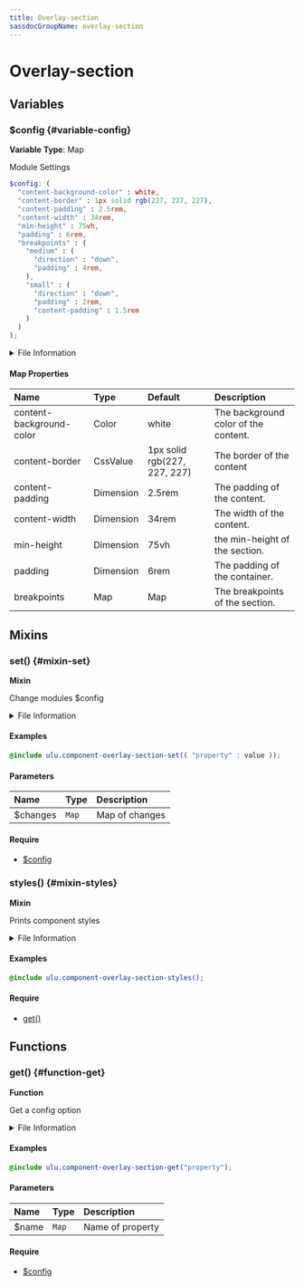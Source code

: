 ```yaml
---
title: Overlay-section
sassdocGroupName: overlay-section
---
```



# Overlay-section

<div class="type-large">



</div>



## Variables




<div class="sassdoc-item-header">

###  $config {#variable-config}

  <div class="sassdoc-item-header__labels">
    <span class="tag tag--primary"><strong>Variable</strong></span> <span class="tag"><strong>Type</strong>: Map</span>
  </div>

</div>

  

Module Settings
    
    

``` scss
$config: (
  "content-background-color" : white,
  "content-border" : 1px solid rgb(227, 227, 227),
  "content-padding" : 2.5rem,
  "content-width" : 34rem,
  "min-height" : 75vh,
  "padding" : 6rem,
  "breakpoints" : (
    "medium" : (
      "direction" : "down",
      "padding" : 4rem,
    ),
    "small" : (
      "direction" : "down",
      "padding" : 2rem,
      "content-padding" : 1.5rem
    )
  )
);
```
  


<details>
  <summary>File Information</summary>
  
- **File:** _overlay-section.scss
- **Group:** overlay-section
- **Type:** variable
- **Lines (comments):** 13-21
- **Lines (code):** 23-41

</details>

    

#### Map Properties


|Name|Type|Default|Description|
|:--|:--|:--|:--|
|content-background-color|Color|white|The background color of the content.|
|content-border|CssValue|1px solid rgb(227, 227, 227)|The border of the content|
|content-padding|Dimension|2.5rem|The padding of the content.|
|content-width|Dimension|34rem|The width of the content.|
|min-height|Dimension|75vh|the min-height of the section.|
|padding|Dimension|6rem|The padding of the container.|
|breakpoints|Map|Map|The breakpoints of the section.|

    
  

## Mixins




<div class="sassdoc-item-header">

###  set() {#mixin-set}

  <div class="sassdoc-item-header__labels">
    <span class="tag tag--primary"><strong>Mixin</strong></span>
  </div>

</div>

  

Change modules $config
    
    


<details>
  <summary>File Information</summary>
  
- **File:** _overlay-section.scss
- **Group:** overlay-section
- **Type:** mixin
- **Lines (comments):** 43-46
- **Lines (code):** 48-50

</details>

    

#### Examples

      


``` scss
@include ulu.component-overlay-section-set(( "property" : value ));
```
  



      

#### Parameters


|Name|Type|Description|
|:--|:--|:--|
|$changes|`Map`|Map of changes|

    

#### Require

- [$config](/sass/components/accordion/#variable-config)
  


<div class="sassdoc-item-header">

###  styles() {#mixin-styles}

  <div class="sassdoc-item-header__labels">
    <span class="tag tag--primary"><strong>Mixin</strong></span>
  </div>

</div>

  

Prints component styles
    
    


<details>
  <summary>File Information</summary>
  
- **File:** _overlay-section.scss
- **Group:** overlay-section
- **Type:** mixin
- **Lines (comments):** 61-63
- **Lines (code):** 65-122

</details>

    

#### Examples

      


``` scss
@include ulu.component-overlay-section-styles();
```
  



      

#### Require

- [get()](/sass/components/accordion/#function-get)
  
  

## Functions




<div class="sassdoc-item-header">

###  get() {#function-get}

  <div class="sassdoc-item-header__labels">
    <span class="tag tag--primary"><strong>Function</strong></span>
  </div>

</div>

  

Get a config option
    
    


<details>
  <summary>File Information</summary>
  
- **File:** _overlay-section.scss
- **Group:** overlay-section
- **Type:** function
- **Lines (comments):** 52-55
- **Lines (code):** 57-59

</details>

    

#### Examples

      


``` scss
@include ulu.component-overlay-section-get("property");
```
  



      

#### Parameters


|Name|Type|Description|
|:--|:--|:--|
|$name|`Map`|Name of property|

    

#### Require

- [$config](/sass/components/accordion/#variable-config)
  
  
  